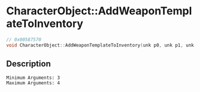 # CharacterObject::AddWeaponTemplateToInventory
```c
// 0x00587570
void CharacterObject::AddWeaponTemplateToInventory(unk p0, unk p1, unk p2, ...)
```
## Description
```
Minimum Arguments: 3
Maximum Arguments: 4
```
